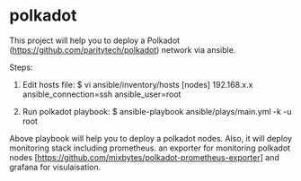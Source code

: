 # polkadot

This project will help you to deploy a Polkadot (https://github.com/paritytech/polkadot) network via ansible.

Steps:

1. Edit hosts file:
$ vi ansible/inventory/hosts
[nodes]
192.168.x.x ansible_connection=ssh  ansible_user=root

2. Run polkadot playbook:
$ ansible-playbook ansible/plays/main.yml -k -u root

Above playbook will help you to deploy a polkadot nodes. Also, it will deploy monitoring stack including prometheus. an exporter for monitoring polkadot nodes [https://github.com/mixbytes/polkadot-prometheus-exporter] and grafana for visulaisation.
                                                  
                                                        
